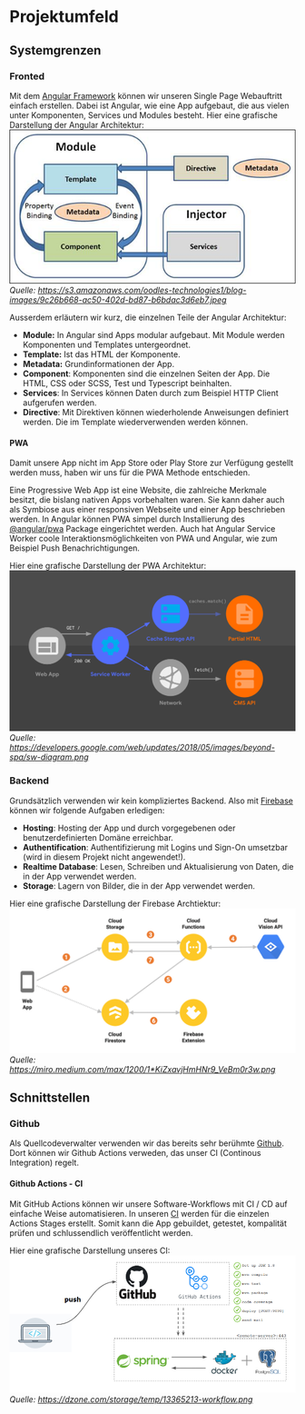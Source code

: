 # Projektumfeld

## Systemgrenzen

### Fronted

Mit dem [Angular Framework](https://angular.io/) können wir unseren Single Page Webauftritt einfach erstellen.
Dabei ist Angular, wie eine App aufgebaut, die aus vielen unter Komponenten, Services und Modules besteht.
Hier eine grafische Darstellung der Angular Architektur:  
![AngularArchitecture](angular-architecture.jpeg)  
*Quelle: <https://s3.amazonaws.com/oodles-technologies1/blog-images/9c26b668-ac50-402d-bd87-b6bdac3d6eb7.jpeg>*

Ausserdem erläutern wir kurz, die einzelnen Teile der Angular Architektur:

- **Module:** In Angular sind Apps modular aufgebaut. Mit Module werden Komponenten und Templates untergeordnet.
- **Template:** Ist das HTML der Komponente.
- **Metadata:** Grundinformationen der App.
- **Component**: Komponenten sind die einzelnen Seiten der App. Die HTML, CSS oder SCSS, Test und Typescript beinhalten.
- **Services**: In Services können Daten durch zum Beispiel HTTP Client aufgerufen werden.
- **Directive**: Mit Direktiven können wiederholende Anweisungen definiert werden. Die im Template wiederverwenden werden können.

#### PWA

Damit unsere App nicht im App Store oder Play Store zur Verfügung gestellt werden muss, haben wir uns für die PWA Methode entschieden.

Eine Progressive Web App ist eine Website, die zahlreiche Merkmale besitzt, die bislang nativen Apps vorbehalten waren.
Sie kann daher auch als Symbiose aus einer responsiven Webseite und einer App beschrieben werden.
In Angular können PWA simpel durch Installierung des [@angular/pwa](https://github.com/angular/angular/blob/master/packages/service-worker/PACKAGE.md) Package eingerichtet werden.
Auch hat Angular Service Worker coole Interaktionsmöglichkeiten von PWA und Angular, wie zum Beispiel Push Benachrichtigungen.

Hier eine grafische Darstellung der PWA Architektur:  
![PWAArchitecture](pwa-architecture.png)
*Quelle: <https://developers.google.com/web/updates/2018/05/images/beyond-spa/sw-diagram.png>*

### Backend

Grundsätzlich verwenden wir kein kompliziertes Backend.
Also mit [Firebase](https://firebase.google.com/?gclid=CjwKCAiA_Kz-BRAJEiwAhJNY77YTjGqSSgsSSOLwD1eIsQD6xitIdvYir1lJJ05fd7XDPENJV_G2FBoCe5gQAvD_BwE) können wir folgende Aufgaben erledigen:

- **Hosting**: Hosting der App und durch vorgegebenen oder benutzerdefinierten Domäne erreichbar.
- **Authentification**: Authentifizierung mit Logins und Sign-On umsetzbar (wird in diesem Projekt nicht angewendet!).
- **Realtime Database**: Lesen, Schreiben und Aktualisierung von Daten, die in der App verwendet werden.
- **Storage**: Lagern von Bilder, die in der App verwendet werden.

Hier eine grafische Darstellung der Firebase Archtiektur:  
![FirebaseArchitecture](firebase-architecture.png)
*Quelle: <https://miro.medium.com/max/1200/1*KiZxavjHmHNr9_VeBm0r3w.png>*

## Schnittstellen

### Github

Als Quellcodeverwalter verwenden wir das bereits sehr berühmte [Github](https://github.com/).
Dort können wir Github Actions verweden, das unser CI (Continous Integration) regelt.

#### Github Actions - CI

Mit GitHub Actions können wir unsere Software-Workflows mit CI / CD auf einfache Weise automatisieren.
In unseren [CI](../../.github/workflows/master.yml) werden für die einzelen Actions Stages erstellt.
Somit kann die App gebuildet, getestet, kompalität prüfen und schlussendlich veröffentlicht werden.

Hier eine grafische Darstellung unseres CI:
![GithubCI](github-ci.png)
*Quelle: <https://dzone.com/storage/temp/13365213-workflow.png>*

